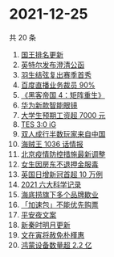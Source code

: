 # 2021-12-25

共 20 条

<!-- BEGIN ZHIHUSEARCH -->
<!-- 最后更新时间 Sat Dec 25 2021 04:12:38 GMT+0800 (China Standard Time) -->
1. [国王排名更新](https://www.zhihu.com/search?q=国王排名)
1. [英特尔发布澄清公函](https://www.zhihu.com/search?q=英特尔)
1. [羽生结弦复出赛季首秀](https://www.zhihu.com/search?q=羽生结弦)
1. [百度直播业务裁员 90%](https://www.zhihu.com/search?q=百度裁员)
1. [《黑客帝国 4：矩阵重生》](https://www.zhihu.com/search?q=黑客帝国4)
1. [华为新款智能眼镜](https://www.zhihu.com/search?q=华为智能眼镜)
1. [大学生预期工资超 7000 元](https://www.zhihu.com/search?q=大学生预期工资)
1. [TES 3:0 iG](https://www.zhihu.com/search?q=tes)
1. [双人成行半数玩家来自中国](https://www.zhihu.com/search?q=双人成行)
1. [海贼王 1036 话情报](https://www.zhihu.com/search?q=海贼王)
1. [北京疫情防控措施最新调整](https://www.zhihu.com/search?q=北京疫情防控措施)
1. [女生因房东不退押金服毒](https://www.zhihu.com/search?q=大三女生服毒身亡)
1. [英国日增新冠首超 10 万例](https://www.zhihu.com/search?q=英国疫情)
1. [2021 六大科学记录](https://www.zhihu.com/search?q=六大科学记录)
1. [海底捞旗下多个品牌歇业](https://www.zhihu.com/search?q=海底捞)
1. [「加速包」不能优先购票](https://www.zhihu.com/search?q=加速包)
1. [平安夜文案](https://www.zhihu.com/search?q=平安夜)
1. [新秦时明月更新](https://www.zhihu.com/search?q=新秦时明月)
1. [文在寅将赦免朴槿惠](https://www.zhihu.com/search?q=朴槿惠)
1. [鸿蒙设备数量超 2.2 亿](https://www.zhihu.com/search?q=鸿蒙设备数量)
<!-- END ZHIHUSEARCH -->
